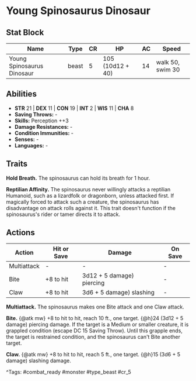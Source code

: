# Young Spinosaurus Dinosaur

## Stat Block

| Name | Type | CR | HP | AC | Speed |
|------|------|----|----|----|-------|
| Young Spinosaurus Dinosaur | beast | 5 | 105 (10d12 + 40) | 14 | walk 50, swim 30 |

## Abilities

- **STR** 21 | **DEX** 11 | **CON** 19 | **INT** 2 | **WIS** 11 | **CHA** 8
- **Saving Throws:** -  
- **Skills:** Perception ++3  
- **Damage Resistances:** -  
- **Condition Immunities:** -  
- **Senses:** -  
- **Languages:** -

## Traits

**Hold Breath.** The spinosaurus can hold its breath for 1 hour.

**Reptilian Affinity.** The spinosaurus never willingly attacks a reptilian Humanoid, such as a lizardfolk or dragonborn, unless attacked first. If magically forced to attack such a creature, the spinosaurus has disadvantage on attack rolls against it. This trait doesn't function if the spinosaurus's rider or tamer directs it to attack.


## Actions

| Action | Hit or Save | Damage | On Save |
|--------|--------------|--------|----------|
| Multiattack | - | - | - |
| Bite | +8 to hit | 3d12 + 5 damage) piercing | - |
| Claw | +8 to hit | 3d6 + 5 damage) slashing | - |

**Multiattack.** The spinosaurus makes one Bite attack and one Claw attack.

**Bite.** {@atk mw} +8 to hit to hit, reach 10 ft., one target. {@h}24 (3d12 + 5 damage) piercing damage. If the target is a Medium or smaller creature, it is grappled condition (escape DC 15 Saving Throw). Until this grapple ends, the target is restrained condition, and the spinosaurus can't Bite another target.

**Claw.** {@atk mw} +8 to hit to hit, reach 5 ft., one target. {@h}15 (3d6 + 5 damage) slashing damage.


^Tags: #combat_ready #monster #type_beast #cr_5